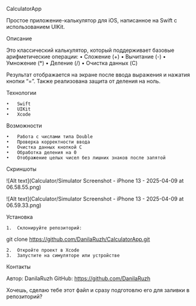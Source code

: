 CalculatorApp

Простое приложение-калькулятор для iOS, написанное на Swift с использованием UIKit.

Описание

Это классический калькулятор, который поддерживает базовые арифметические операции:
	•	Сложение (+)
	•	Вычитание (-)
	•	Умножение (*)
	•	Деление (/)
	•	Очистка данных (C)

Результат отображается на экране после ввода выражения и нажатия кнопки “=”.
Также реализована защита от деления на ноль.

Технологии

	•	Swift
	•	UIKit
	•	Xcode

Возможности

	•	Работа с числами типа Double
	•	Проверка корректности ввода
	•	Очистка данных кнопкой C
	•	Обработка деления на 0
	•	Отображение целых чисел без лишних знаков после запятой

Скриншоты

![Alt text](Calculator/Simulator Screenshot - iPhone 13 - 2025-04-09 at 06.58.55.png)

![Alt text](Calculator/Simulator Screenshot - iPhone 13 - 2025-04-09 at 06.59.33.png)

Установка

	1.	Склонируйте репозиторий:

git clone https://github.com/DanilaRuzh/CalculatorApp.git

	2.	Откройте проект в Xcode
	3.	Запустите на симуляторе или устройстве

Контакты

Автор: DanilaRuzh
GitHub: https://github.com/DanilaRuzh

Хочешь, сделаю тебе этот файл и сразу подготовлю его для заливки в репозиторий?
